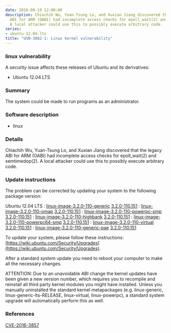 ```yaml
---
date: 2016-09-19 12:00:00
description: Chiachih Wu, Yuan-Tsung Lo, and Xuxian Jiang discovered that the legacy
  ABI for ARM (OABI) had incomplete access checks for epoll_wait(2) and semtimedop(2).
  A local attacker could use this to possibly execute arbitrary code.
series:
- ubuntu-12.04-lts
title: "USN-3082-1: Linux kernel vulnerability"
---
```


### linux vulnerability

A security issue affects these releases of Ubuntu and its derivatives:

* Ubuntu 12.04 LTS

### Summary

The system could be made to run programs as an administrator. 

### Software description

* linux 

### Details

Chiachih Wu, Yuan-Tsung Lo, and Xuxian Jiang discovered that the legacy ABI for ARM (OABI) had incomplete access checks for epoll_wait(2) and semtimedop(2). A local attacker could use this to possibly execute arbitrary code. 

### Update instructions

The problem can be corrected by updating your system to the following package version:

Ubuntu 12.04 LTS
 : [linux-image-3.2.0-110-generic](https://launchpad.net/ubuntu/+source/linux) <span> [3.2.0-110.151](https://launchpad.net/ubuntu/+source/linux/3.2.0-110.151) </span> 
 : [linux-image-3.2.0-110-omap](https://launchpad.net/ubuntu/+source/linux) <span> [3.2.0-110.151](https://launchpad.net/ubuntu/+source/linux/3.2.0-110.151) </span> 
 : [linux-image-3.2.0-110-powerpc-smp](https://launchpad.net/ubuntu/+source/linux) <span> [3.2.0-110.151](https://launchpad.net/ubuntu/+source/linux/3.2.0-110.151) </span> 
 : [linux-image-3.2.0-110-highbank](https://launchpad.net/ubuntu/+source/linux) <span> [3.2.0-110.151](https://launchpad.net/ubuntu/+source/linux/3.2.0-110.151) </span> 
 : [linux-image-3.2.0-110-powerpc64-smp](https://launchpad.net/ubuntu/+source/linux) <span> [3.2.0-110.151](https://launchpad.net/ubuntu/+source/linux/3.2.0-110.151) </span> 
 : [linux-image-3.2.0-110-virtual](https://launchpad.net/ubuntu/+source/linux) <span> [3.2.0-110.151](https://launchpad.net/ubuntu/+source/linux/3.2.0-110.151) </span> 
 : [linux-image-3.2.0-110-generic-pae](https://launchpad.net/ubuntu/+source/linux) <span> [3.2.0-110.151](https://launchpad.net/ubuntu/+source/linux/3.2.0-110.151) </span> 

To update your system, please follow these instructions: [https://wiki.ubuntu.com/Security/Upgrades](https://wiki.ubuntu.com/Security/Upgrades).

After a standard system update you need to reboot your computer to make all the necessary changes.

ATTENTION: Due to an unavoidable ABI change the kernel updates have been given a new version number, which requires you to recompile and reinstall all third party kernel modules you might have installed. Unless you manually uninstalled the standard kernel metapackages (e.g. linux-generic, linux-generic-lts-RELEASE, linux-virtual, linux-powerpc), a standard system upgrade will automatically perform this as well. 

### References

 [CVE-2016-3857](http://people.ubuntu.com/~ubuntu-security/cve/CVE-2016-3857)
